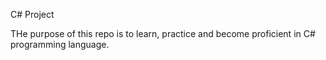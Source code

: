 C# Project

THe purpose of this repo is to learn, practice and become proficient in C# programming language.
